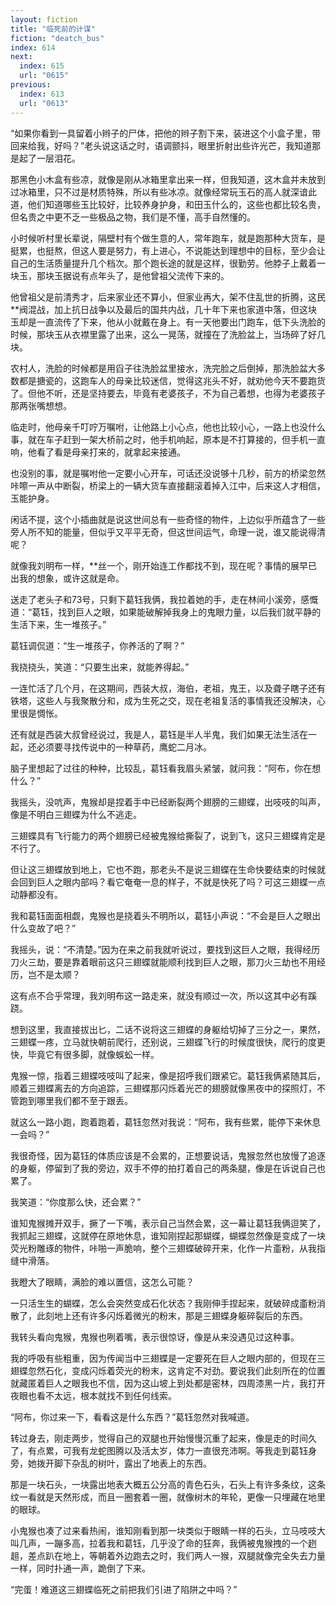 ```yaml
---
layout: fiction
title: "临死前的计谋"
fiction: "deatch_bus"
index: 614
next:
  index: 615
  url: "0615"
previous:
  index: 613
  url: "0613"
---
```

“如果你看到一具留着小辫子的尸体，把他的辫子割下来，装进这个小盒子里，带回来给我，好吗？”老头说这话之时，语调颤抖，眼里折射出些许光芒，我知道那是起了一层泪花。

那黑色小木盒有些凉，就像是刚从冰箱里拿出来一样，但我知道，这木盒并未放到过冰箱里，只不过是材质特殊，所以有些冰凉。就像经常玩玉石的高人就深谙此道，他们知道哪些玉比较好，比较养身护身，和田玉什么的，这些也都比较名贵，但名贵之中更不乏一些极品之物，我们是不懂，高手自然懂的。

小时候听村里长辈说，隔壁村有个做生意的人，常年跑车，就是跑那种大货车，是挺累，也挺熬，但这人要是努力，有上进心，不说能达到理想中的目标，至少会让自己的生活质量提升几个档次。那个跑长途的就是这样，很勤劳。他脖子上戴着一块玉，那块玉据说有点年头了，是他曾祖父流传下来的。

他曾祖父是前清秀才，后来家业还不算小，但家业再大，架不住乱世的折腾，这民**阀混战，加上抗日战争以及最后的国共内战，几十年下来也家道中落，但这块玉却是一直流传了下来，他从小就戴在身上。有一天他要出门跑车，低下头洗脸的时候，那块玉从衣襟里露了出来，这么一晃荡，就撞在了洗脸盆上，当场碎了好几块。

农村人，洗脸的时候都是用舀子往洗脸盆里接水，洗完脸之后倒掉，那洗脸盆大多数都是搪瓷的，这跑车人的母亲比较迷信，觉得这兆头不好，就劝他今天不要跑货了。但他不听，还是坚持要去，毕竟有老婆孩子，不为自己着想，也得为老婆孩子那两张嘴想想。

临走时，他母亲千叮咛万嘱咐，让他路上小心点，他也比较小心，一路上也没什么事，就在车子赶到一架大桥前之时，他手机响起，原本是不打算接的，但手机一直响，他看了看是母亲打来的，就拿起来接通。

也没别的事，就是嘱咐他一定要小心开车，可话还没说够十几秒，前方的桥梁忽然咔嚓一声从中断裂，桥梁上的一辆大货车直接翻滚着掉入江中，后来这人才相信，玉能护身。

闲话不提，这个小插曲就是说这世间总有一些奇怪的物件，上边似乎所蕴含了一些旁人所不知的能量，但似乎又平平无奇，但这世间运气，命理一说，谁又能说得清呢？

就像我刘明布一样，**丝一个，刚开始连工作都找不到，现在呢？事情的展早已出我的想象，或许这就是命。

送走了老头子和73号，只剩下葛钰我俩，我拉着她的手，走在林间小溪旁，感慨道：“葛钰，找到巨人之眼，如果能破解掉我身上的鬼眼力量，以后我们就平静的生活下来，生一堆孩子。”

葛钰调侃道：“生一堆孩子，你养活的了啊？”

我挠挠头，笑道：“只要生出来，就能养得起。”

一连忙活了几个月，在这期间，西装大叔，海伯，老祖，鬼王，以及聋子瞎子还有铁塔，这些人与我聚散分和，成为生死之交，现在老祖复活的事情我还没解决，心里很是惆怅。

还有就是西装大叔曾经说过，我是人，葛钰是半人半鬼，我们如果无法生活在一起，还必须要寻找传说中的一种草药，鹰蛇二月冰。

脑子里想起了过往的种种，比较乱，葛钰看我眉头紧皱，就问我：“阿布，你在想什么？”

我摇头，没吭声，鬼猴却是捏着手中已经断裂两个翅膀的三翅蝶，出吱吱的叫声，像是不明白三翅蝶为什么不逃走。

三翅蝶具有飞行能力的两个翅膀已经被鬼猴给撕裂了，说到飞，这只三翅蝶肯定是不行了。

但让这三翅蝶放到地上，它也不跑，那老头不是说三翅蝶在生命快要结束的时候就会回到巨人之眼内部吗？看它奄奄一息的样子，不就是快死了吗？可这三翅蝶一点动静都没有。

我和葛钰面面相觑，鬼猴也是挠着头不明所以，葛钰小声说：“不会是巨人之眼出什么变故了吧？”

我摇头，说：“不清楚。”因为在来之前我就听说过，要找到这巨人之眼，我得经历刀火三劫，要是靠着眼前这只三翅蝶就能顺利找到巨人之眼，那刀火三劫也不用经历，岂不是太顺？

这有点不合乎常理，我刘明布这一路走来，就没有顺过一次，所以这其中必有蹊跷。

想到这里，我直接拔出匕，二话不说将这三翅蝶的身躯给切掉了三分之一，果然，三翅蝶一疼，立马就快朝前爬行，还别说，三翅蝶飞行的时候度很快，爬行的度更快，毕竟它有很多脚，就像蜈蚣一样。

鬼猴一惊，指着三翅蝶吱吱叫了起来，像是招呼我们跟紧它。葛钰我俩紧随其后，顺着三翅蝶离去的方向追踪，三翅蝶那闪烁着光芒的翅膀就像黑夜中的探照灯，不管跑到哪里我们都不至于跟丢。

就这么一路小跑，跑着跑着，葛钰忽然对我说：“阿布，我有些累，能停下来休息一会吗？”

我很奇怪，因为葛钰的体质应该是不会累的，正想要说话，鬼猴忽然也放慢了追逐的身躯，停留到了我的旁边，双手不停的拍打着自己的两条腿，像是在诉说自己也累了。

我笑道：“你度那么快，还会累？”

谁知鬼猴摊开双手，撅了一下嘴，表示自己当然会累，这一幕让葛钰我俩逗笑了，我抓起三翅蝶，这就停在原地休息，谁知刚捏起那蝴蝶，蝴蝶忽然像是变成了一块荧光粉雕琢的物件，咔啪一声脆响，整个三翅蝶破碎开来，化作一片齑粉，从我指缝中滑落。

我瞪大了眼睛，满脸的难以置信，这怎么可能？

一只活生生的蝴蝶，怎么会突然变成石化状态？我刚伸手捏起来，就破碎成齑粉消散了，此刻地上还有许多闪烁着微光的粉末，那是三翅蝶身躯碎裂后的东西。

我转头看向鬼猴，鬼猴也咧着嘴，表示很惊讶，像是从来没遇见过这种事。

我的呼吸有些粗重，因为传闻当中三翅蝶是一定要死在巨人之眼内部的，但现在三翅蝶忽然石化，变成闪烁着荧光的粉末，这肯定不对劲。要说我们此刻所在的位置就藏匿着巨人之眼我也不信，因为这山坡上到处都是密林，四周漆黑一片，我打开夜眼也看不太远，根本就找不到任何线索。

“阿布，你过来一下，看看这是什么东西？”葛钰忽然对我喊道。

转过身去，刚走两步，觉得自己的双腿也开始慢慢沉重了起来，像是走的时间久了，有点累，可我有龙蛇图腾以及活太岁，体力一直很充沛啊。等我走到葛钰身旁，她拨开脚下杂乱的树叶，露出了地表上的东西。

那是一块石头，一块露出地表大概五公分高的青色石头，石头上有许多条纹，这条纹一看就是天然形成，而且一圈套着一圈，就像树木的年轮，更像一只埋藏在地里的眼球。

小鬼猴也凑了过来看热闹，谁知刚看到那一块类似于眼睛一样的石头，立马吱吱大叫几声，一蹦多高，拉着我和葛钰，几乎没了命的狂奔，我俩被鬼猴拽的一个趔趄，差点趴在地上，等朝着外边跑去之时，我们两人一猴，双腿就像完全失去力量一样，同时扑通一声，跪倒了下来。

“完蛋！难道这三翅蝶临死之前把我们引进了陷阱之中吗？”